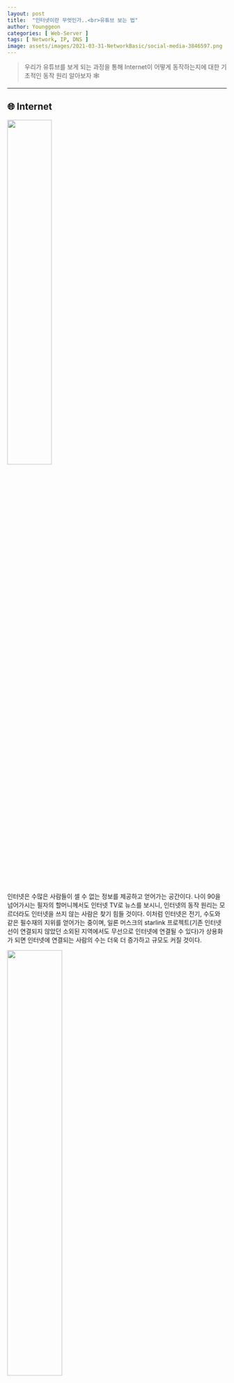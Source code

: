 ```yaml
---
layout: post
title:  "인터넷이란 무엇인가..<br>유튜브 보는 법"
author: Younggeon
categories: [ Web-Server ]
tags: [ Network, IP, DNS ]
image: assets/images/2021-03-31-NetworkBasic/social-media-3846597.png
---
```


> 우리가 유튜브를 보게 되는 과정을 통해 Internet이 어떻게 동작하는지에 대한 기초적인 동작 원리 알아보자 🕸️

---

## 🌐 Internet

<img src="https://i.insider.com/5cdc4ba6021b4c77e42ad115?width=1136&format=jpeg" width="45%" height="45%">

인터넷은 수많은 사람들이 셀 수 없는 정보를 제공하고 얻어가는 공간이다. 나이 90을 넘어가시는 필자의 할머니께서도 인터넷 TV로 뉴스를 보시니, 인터넷의 동작 원리는 모르더라도 인터넷을 쓰지 않는 사람은 찾기 힘들 것이다. 이처럼 인터넷은 전기, 수도와 같은 필수재의 지위를 얻어가는 중이며, 일론 머스크의 starlink 프로젝트(기존 인터넷선이 연결되지 않았던 소외된 지역에서도 무선으로 인터넷에 연결될 수 있다)가 상용화가 되면 인터넷에 연결되는 사람의 수는 더욱 더 증가하고 규모도 커질 것이다.

<img src="https://cdn.pixabay.com/photo/2020/09/19/07/33/children-5583748_960_720.png" width="50%" height="50%">

그렇다면 이 인터넷이라는 놀라운 기술이 어떻게 작동하는지 간단하게 알아보도록 하자.

인터넷에서 하려고 하는 일 자체는 사실 단순하다. 정보를 필요로 하는 컴퓨터(일반적인 사용자)와 정보를 제공하려고 하는 컴퓨터(인터넷을 통해 서비스를 제공하는 회사 및 단체)가 있어서, 이 둘 사이에서 정보를 요청하고 받는 일이 일어날 뿐이다. 이 과정을 통신이라고 하며 이 통신이 안전하고 정확하게 이루어지기 위해서 필요한 기술들은 무지 많고 복잡하다.

<img src="https://cdn.pixabay.com/photo/2016/03/31/15/04/spider-web-1292978_960_720.png" width="35%" height="35%">

세상에는 수많은 사용자 컴퓨터와 제공자 컴퓨터가 있고 이들 대부분은 인터넷선을 통해 서로 연결되어있다. 이 연결이 정말 많은 수가 그물처럼 얽혀있기 때문에 이 통신의 장, 네트워크를 "inter", "net"이라고 부르는 것이다. 이 인터넷에서는 메일을 보내고, 파일을 보내는 등 다양한 통신이 이루어질 수 있지만, 인터넷에서 이루어지는 대부분의 통신은 **웹문서를 검색하고 요청하여 회신받는 일**(이 일이 이루어지는 공간을 WEB이라 한다)이기 때문에 종종 인터넷과 웹은 같은 의미로 사용이 되곤 한다.

<img src="https://cdn.benzinga.com/files/imagecache/story_image_685x375C/images/story/2012/af_fang_100517-656.png" width="40%" height="40%">

여기서 웹문서에 담겨 오가는 정보가 네이버 지도이면 정보 제공자는 네이버일 것이며, 오가는 정보가 친구목록과 대화메시지이면 제공자는 카카오톡, 오가는 정보가 스트리밍 되는 음악이나 동영상이면 제공자는 유튜브나 넷플릭스가 될 것이다.

그런데 우리의 컴퓨터는 유튜브 컴퓨터가 어디에 있는 줄 알고 어떻게 정보를 요청하여 회신받고 사용자에게 보여줄 수 있는 것일까? 우리의 컴퓨터가 유튜브 컴퓨터로부터 동영상을 받아와 우리에게 보여주는 과정을 하나씩 알아보도록 하자.

###### 목표: 유튜브에서 아이유 딩고 킬링보이스 영상 보기 (<https://www.youtube.com/watch?v=wDfqXR_5yyQ>)
<img src="/assets/images/2021-03-31-NetworkBasic/youtube.png" width="80%" height="80%">

---

## 🔌 인터넷 연결하기

<img src="https://cdn.pixabay.com/photo/2017/01/18/11/54/wifi-1989627_960_720.png" width="50%" height="50%">

유튜브를 보고 싶다면 우선은 노트북을 켜서 와이파이를 연결해야 한다. 와이파이에 연결된다는 것은 집 공유기에 의해서 만들어진 자그마한 무선 네트워크에 연결된다는 의미이다. **이 공유기의 자그마한 네트워크는 위에서 얘기한 인터넷의 거대한 네트워크와 의미적으로 다를 것이 없다**. 집 공유기에 연결된 할머니의 인터넷 TV, 어머니의 스마트폰, 나의 노트북은 하나의 작은 인터넷을 이루고 있다고 할 수 있다. 이 작은 네트워크를 **LAN**(Local Area Network)이라고 한다.

그러나 우리가 원하는 유튜브의 컴퓨터는 우리집의 이 작은 네트워크 안에 있지 않다. 우리가 들어가고 싶은 유튜브(구글)의 컴퓨터는 LAN 밖의 전세계 네트워크에 있을 것이다. 이 밖의 네트워크를 **WAN**(Wid Area Network)라 한다. 이 LAN 또는 WAN 안에서 정보(동영상 등)를 요청하는 컴퓨터를 **클라이언트**라고 하며, 요청받은 정보를 회신해주는 컴퓨터를 **서버**라고 한다.

> 인터넷에 연결된 구글의 서버 컴퓨터 개수는 2016년 기준 250만개 정도로 추정된다.   
> 구글의 서버 컴퓨터가 있는 data center는 북미, 남미, 유럽, 아시아에 분포되어 있다.

<img src="/assets/images/2021-03-31-NetworkBasic/google-datacenter.png" width="60%" height="60%">

우리 컴퓨터가 WAN에 있는 유튜브 컴퓨터와 통신을 하기 위해서는 그 중간에 있는 공유기가 많은 일을 해주어야 한다. 컴퓨터가 공유기에 연결되면 공유기는 통신을 위해 컴퓨터에게 필요한 설정들 이것저것을 자동으로 해준다(이를 DHCP라 하고 이는 뒤에서 알아보자). 이 과정에서 설정 중 가장 중요한 ip주소 또한 자동으로 설정된다. **ip 주소를 할당받은 컴퓨터는 공유기를 통해 유튜브 서버에서 정보를 요청할 수 있다.** 여기서 공유기에 연결된 클라이언트가 LAN 밖의 컴퓨터에 접속을 하려고 할 때 공유기는 **NAT**(Network Address Translation)라는 작업을 수행해야 한다.

1. 공유기(Router)는 client가 접속하려는 주소가 내부망(LAN)에 있는지 확인한다.
2. 없다면, Router는 접속 요청한 client의 주소를 기억해둔다.
3. Router는 접속을 요청하는 client의 주소를 router 본인의 ip로 바꾼 뒤, WAN을 통해 접속하려고 하는 서버에 요청을 보낸다.
4. Router는 본인이 받은 응답을 이전에 기억해둔 client에게 보낸다.

이처럼 공유기는 중간 매개체의 역할을 함으로써 집에 있는 컴퓨터가 전세계의 컴퓨터들과 통신을 할 수 있도록 해준다. 물론 우리집의 공유기도 유튜브의 컴퓨터와 직접적으로 통신할 수는 없을 것이고 우리집의 공유기보다 더 큰 공유기의 힘을 빌릴 것이다. 어쨋든 컴퓨터 사용자는 유튜브에서 아이유 딩고 킬링보이스 영상을 보기 위해서 공유기를 통해 유튜브 컴퓨터에 해당 정보를 요청할 수 있는 것이다. 하지만 여전히 사용자는 유튜브 컴퓨터에 정보 요청을 하기 위해서 유튜브 컴퓨터가 어디에 있는지를 알아야한다. 유튜브 컴퓨터를 찾아가기 위한 **주소가 필요하다는 뜻이다**.

---

## 📱 IP Address

<img src="https://cdn.pixabay.com/photo/2019/09/22/16/20/location-4496459_960_720.png" width="50%" height="50%">

**ip(Internet Protocol)** 주소는 네트워크 상에 접속된 컴퓨터를 가르키는 주소이다. 핸드폰 번호가 통신사의 규칙에 따라서 핸드폰에 부여되듯이, 인터넷 네트워크에 접속하는 컴퓨터는 네트워크 사용자들끼리 합의된 방식(Internet Protocol)에 따라서 컴퓨터의 주소를 부여하는 것이다. 클라이언트 컴퓨터던 서버 컴퓨터던 네트워크에 접속하려고 하는 컴퓨터는 **host**라고 한다. 이 host들에게 부여되는 ip 주소는 네트워크 영역과 host ip로 구분될 수 있다. 이렇게 구분하는 방식에는 **ip class, subnet mask**가 있다.

<img src="http://upload.wikimedia.org/wikipedia/commons/thumb/7/74/Ipv4_address.svg/300px-Ipv4_address.svg.png" width="50%" height="50%">

ip 주소는 위와같이 점(.)으로 구분된 4개의 영역이 있고, 이 영역은 0에서 255까지의 십진수 값을 가질 수 있다. 이는 한 영역당 256개의 십진수 숫자가 들어갈 수 있다는 뜻이고, 이는 8비트의 이진수 숫자가 들어갈 수 있다는 뜻이며, 다시말해 각 영역은 두 개의 16진수 숫자로 표현될 수 있다는 뜻이다. 여기서 가장 앞에 나오는 영역에 들어가는 숫자에 따라 ip 주소를 A, B, C, D, E 클래스로 나누고, 각 클래스 별로 해당 ip의 용도 및 성격을 정하는 것으로 네트워크 사용자들은 약속하였다. 이를 ip class라고 한다.


<img src="https://t1.daumcdn.net/cfile/tistory/99068D495BE8101D34" width="50%" height="50%">
<p style="text-align: center; margin-top: -20px;">[한국인터넷정보센터 출처]</p>

ip class D와 E는 각각 멀티캐스팅용, 연구용이며 A, B, C는 네트워크 영역과 host 영역이 구분되는 크기에 따라 나누어진다. ip 주소에서 네트워크 영역과 host 영역을 구분하는 것은 전화번호의 국번(02, 032, 051 등)처럼 영역을 나누는 것이 네트워크 관리에 용이하기 때문이다. 위 그림을 보면 A class의 ip는 network address는 128개 뿐이지만 host address는 256x256x256인 16,777,216개나 되는 것을 볼 수 있다. 물론 이 자리들을 모두 사용할 수 있는 것은 아니지만, A class ip는 같은 네트워크 영역을 공유할 수 있는 host의 수가 무지 많은 ip라고 생각할 수 있다.

네트워크 작업 중 때때로 같은 네트워크 영역을 공유하는 모든 host에게 정보를 보내는 브로드캐스팅이 필요할 때가 있을 수 있다. 이러한 일을 A class ip에서 진행하면 굉장히 많은 수의 host과 통신을 하게될 것이고 이는 네트워크에 큰 부담이 될 것이다. 따라서 규모가 작은 네트워크라면 host 개수가 256개밖에 없는 C class ip를 이용하는 것이 좋을 것이다.

---

## 😷 Subnet Mask

<img src="https://cdn.pixabay.com/photo/2020/04/03/19/02/virus-4999857_960_720.png" width="50%" height="50%">

사실 요즘에는 이 ip class 방식을 사용하지 않는다고 한다. C class는 host가 256개밖에 없는 반면 B class는 65,536개나 되는데, 네트워크 구축이 필요한 대부분의 회사의 규모가 이 둘 사이에 있어 네트워크가 부족하거나 낭비되는 일이 많았기 때문이다. 그래서 현재 이용하고 있는 방식은 subnet mask 방식이다. 이 방식은 ip class의 의도와 같이 ip 주소를 네트워크 영역과 호스트 영역으로 구분하는 역할을 하며 적용 원리는 아래와 같다.

subnet mask: 255.255.255.0 -> 이진수: 11111111.11111111.11111111.00000000 -> 네트워크, host 구분: nnnnnnnn.nnnnnnnn.nnnnnnnn.hhhhhhhh

위의 n은 네트워크 영역을 나타내고, h는 호스트 영역을 나타낸다. 이와같이 ip 주소에 마스크를 씌우듯이 필터를 씌워 네트워크 영역을 구분하는 것을 subnet mask라고 하는 것이다. 위의 subnet mask: 255.255.255.0 은 ip class에서 C class에서의 영역 구분과 같음을 알 수 있다.

만약 subnet mask가 255.255.240.0(11111111.11111111.11110000.00000000) 이면 네트워크, host 영역 구분이 nnnnnnnn.nnnnnnnn.nnnnhhhh.hhhhhhhh 인 B 클래스와 C 클래스의 중간 크기의 네트워크도 만들 수 있을 것이다. 여기서 네트워크 영역의 자리가 8+8+4=20 개 인데, 만약 이 네트워크에 있는 host의 ip 주소가 182.215.249.9 라면 이 ip 주소는 182.215.249.9/20 으로도 표현할 수 있다. 네트워크 영역의 자리가 몇개인지 알려주는 것이다. 하지만 대체로는 ip addr: 182.215.249.9, subnet mask: 255.255.240.0 와 같이 각각 명시를 해줄 것이다.

---

## 🤖 DHCP

<img src="https://cdn.pixabay.com/photo/2013/07/13/10/42/router-157597_960_720.png" width="50%" height="50%">

이와같이 네트워크에 접속하기 위해서는 많은 규칙들을 따라야 하는데 작은 컴퓨터인 공유기는 사용자가 모바일이던 노트북이던 와이파이에 연결되면 해당 host의 \*MAC(Media Access Control) 주소를 읽어 자동으로 ip주소, subnet mask, \*\*gateway address, DNS 등을 설정해주고 바로 네트워크에서 통신을 할 수 있도록 해준다. 이와 같이 공유기가 hosts의 네트워크 설정을 와이파이 연결과 동시에 자동으로 해주는 것을 **DHCP**(Dynamic Host Configuration Protocol)라고 한다.

> \*여기서 MAC 주소란 기계에 고유하게 할당되는 식별 주소이다. 스마트폰이던 노트북이던 기계를 만드는 회사에서 고유하게 할당하여 하드웨어에 저장되기 때문에 이 값 ip주소와는 달리 바뀌지 않는다. 이러한 MAC 주소는 공유기가 hosts에게 ip 주소 등을 할당할 때 서로를 식별하기 위해 필요하다.   
>     
> \*\*공유기는 외부 WAN과 소통하기 위한 문지기 역할을 하기 때문에 **gateway**라고 불리며 이 역시 gateway address라는 ip 주소를 가지고 있다. 공유기는 LAN 네트워크와 WAN 네트워크 둘 다에 속해있기 때문에 ip주소를 두 개를 가지고 있다. WAN에서의 ip 주소를 **public ip**, LAN에서의 ip를 **private ip**라고 한다.

이때, 대체로 공유기는 ip 자원을 효율적으로 관리하기 위해서 접속한 컴퓨터들의 ip를 유동 ip로 설정하고 일정한 lease time에 대해서만 ip 할당을 해준다. 그리고 공유기는 지속적으로 접속한 컴퓨터가 네트워크를 계속 사용 중인지 확인하고 사용 중이라면 해당 ip의 lease time을 갱신해준다. 이렇게 함으로써, 네트워크에 접속하지 않은 컴퓨터가 귀중한 ip 자원을 차지하고 있지 않도록 한다.

---

## 📖 DNS

<img src="https://cdn.pixabay.com/photo/2016/10/04/13/05/name-1714231_960_720.png" width="30%" height="30%">

아이유 딩고 킬링보이스 영상을 보기 위해서 인터넷 연결과 ip 주소 설정까지 마쳤다(컴퓨터가 자동으로 해주었지만). 이제 웹 브라우저를 키고 유튜브 컴퓨터의 ip 주소를 주소창에 입력하면 된다. 그런데 우리는 유튜브 컴퓨터의 ip 주소를 모른다. 대신 youtube.com이라는 주소를 안다. 이렇게 사람이 기억하기 쉽게 표기되는 주소를 **Domain Name**이라고 한다.

전세계에 있는 웹사이트들의 도메인 이름과 ip 주소를 짝지어서 저장해 놓은 서버 컴퓨터를 **DNS(Domain Name Server)**라고 하며, 우리가 웹 브라우저에 youtube.com을 입력하면 컴퓨터는 자동으로 등록된 DNS(이또한 공유기가 DHCP를 수행할 때 자동적으로 지정된다)에 youtube.com의 ip 주소를 물어보고 응답받아서 주소창에 입력하는 것이다. 실제로 컴퓨터가 DNS로부터 ip 주소를 받아오는 일은 한번에 이루어지지 않고, 안전상 세계 곳곳에 퍼져있는 다양한 DNS로부터 단계적으로 정보를 받아와 ip 주소를 받는다.

<img src="/assets/images/2021-03-31-NetworkBasic/DNS-egoing.png" width="80%" height="80%">
<center>[출처: <a href="https://opentutorials.org/course/3276/20307">생활코딩 DNS</a>]</center>

컴퓨터가 example.com 도메인의 ip 주소를 찾아가는 과정:
1. 컴퓨터는 요청받은 도메인의 주소(example.com)가 컴퓨터 내부에 저장된 hosts 파일(Domain Name들을 ip 주소와 짝지어놓은 목록)에 있는지 확인하고 있다면, 그 값을 반환한다.
2. 만약 없다면, 지정된 public DNS(DHCP에 의해 자동으로 지정된 DNS)에 요청받은 도메인의 주소를 물어본다.
3. DNS 서버는 요청받은 도메인의 주소(example.com)를 내부적으로 저장(cache)해 두었는지 확인하여 있다면, 그 값을 반환한다.
4. 만약 없다면, DNS 서버는 a.root-servers.net이라는 Root Name Server(ICANN이라는 단체에서 관리하는)에 .com 도메인을 저장하고 있는 Name Server가 누구인지 물어보고 a.gtld-servers.net이 가지고 있다고 응답 받는다.
5. DNS 서버는 a.gtld-servers.net이라는 Top-level domain에게 example.com의 주소를 가지고 있는 Name Server가 누구인지 물어보고 a.iana-servers.net이 가지고 있다고 응답 받는다.
6. DNS 서버는 a.iana-servers.net이라는 authoritative name server에게 example.com의 주소를 물어보고 93.184.216.34라는 응답을 받는다.
7. DNS 서버는 처음 example.com의 주소를 물어본 컴퓨터에게 93.184.216.34를 회신해준다.

youtube.com의 경우 example.com과 달리 넓은 ip 대역폭을 가지고 이를 관리하지만 DNS 서버가 하는 일은 다름이 없다.

이제 아이유 딩고 킬링보이스 영상에 가까워졌다. 해당 영상의 링크 <https://www.youtube.com/watch?v=wDfqXR_5yyQ>를 보면 youtube.com 뒤에 /watch?v=wDfqXR_5yyQ 가 추가로 있는 것을 알 수 있다. 이는 유튜브 서버 컴퓨터에 접속하여 /watch 경로에 들어가 매개변수 v를 wDfqXR_5yyQ로 전달한다는 뜻이다. 이와 같이 주소를 표시하는 방식을 **URL(Uniform Resource Locator)**라고 한다. 다만 요즘에는 주소 요청을 통해 파일을 받아오는 일 뿐만 아니라 실제 파일이 없어도 특별한 동작을 호출하는 경우가 많기 때문에, 파일 위치를 나타내는 Locator 보다 주소를 구분하는 Identifier라는 말을 써서 **URI(Uniform Resource Identifier)**라고 하는 경우가 많다고 한다.

어쨋든 웹 브라우저에 주소를 입력하면 컴퓨터는 그 주소로 들어가 정보를 받아오고, 받아온 정보를 웹 브라우저(크롬, 파이어폭스, 엣지 등)가 처리하여 사용자에게 컨텐츠가 보여지게 되는 것이다.

---

## ✔️ 마무리

<img src="/assets/images/2021-03-31-NetworkBasic/youtube.png" width="80%" height="80%">

아이유 딩고 킬링보이스 영상의 링크 <https://www.youtube.com/watch?v=wDfqXR_5yyQ>를 누르면 웹 브라우저는 자동으로 주소창에 해당 주소를 입력해 영상이 담긴 페이지를 보여준다. 마침내 사용자는 영상을 즐겁게 시청할 수 있게 되었다. 이 과정 중 거의 모든 일이 컴퓨터에 의해서 자동으로 이루어지기 때문에, 사용자는 컴퓨터가 수없이 많은 약속 아래서 이런저런 설정을 하고 쏘아보낸 신호가 전세계 이곳저곳의 컴퓨터를 들렀다가 돌아와 가공되어 유튜브 동영상을 보여주기까지에 이르는 험난한 여정을 모르고 있어도 편하게 영상을 시청할 수 있는 것이다.

이렇게 보니 집에서 편하게 보는 유튜브, 넷플릭스가 더욱 더 달달하게 느껴진다. 다음에는 인터넷 통신이 이루어질 때 클라이언트 입장이 아닌 서버 입장에서 어떤 일이 일어나는 지에 대해서도 알아보자.
